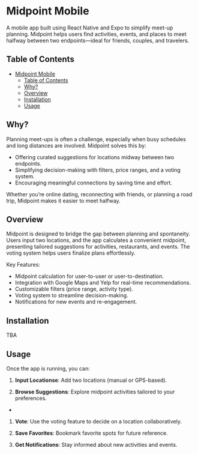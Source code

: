 # Midpoint Mobile

A mobile app built using React Native and Expo to simplify meet-up planning. Midpoint helps users find activities, events, and places to meet halfway between two endpoints—ideal for friends, couples, and travelers.

## Table of Contents

- [Midpoint Mobile](#midpoint-mobile)
  - [Table of Contents](#table-of-contents)
  - [Why?](#why)
  - [Overview](#overview)
  - [Installation](#installation)
  - [Usage](#usage)

## Why?

Planning meet-ups is often a challenge, especially when busy schedules and long distances are involved. Midpoint solves this by:

- Offering curated suggestions for locations midway between two endpoints.
- Simplifying decision-making with filters, price ranges, and a voting system.
- Encouraging meaningful connections by saving time and effort.

Whether you’re online dating, reconnecting with friends, or planning a road trip, Midpoint makes it easier to meet halfway.

## Overview

Midpoint is designed to bridge the gap between planning and spontaneity. Users input two locations, and the app calculates a convenient midpoint, presenting tailored suggestions for activities, restaurants, and events. The voting system helps users finalize plans effortlessly.

Key Features:

- Midpoint calculation for user-to-user or user-to-destination.
- Integration with Google Maps and Yelp for real-time recommendations.
- Customizable filters (price range, activity type).
- Voting system to streamline decision-making.
- Notifications for new events and re-engagement.

## Installation

TBA

## Usage

Once the app is running, you can:

1. **Input Locationse**: Add two locations (manual or GPS-based).

2. **Browse Suggestions**: Explore midpoint activities tailored to your preferences.

-

1. **Vote**: Use the voting feature to decide on a location collaboratively.

2. **Save Favorites**: Bookmark favorite spots for future reference.

3. **Get Notifications**: Stay informed about new activities and events.
